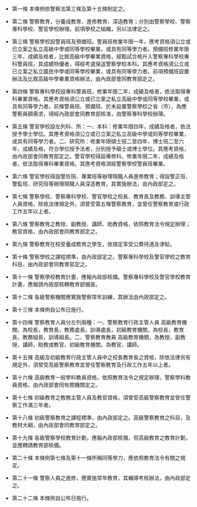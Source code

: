 * 第一條 本條例依警察法第三條及第十五條制定之。

* 第二條 警察教育，分養成教育、進修教育、深造教育；分別由警察學校、警察專科學校、警官學校辦理。前項學校之組織，另以法律定之。

* 第三條 警察學校設警員班及預備班。警員班修業年限一年，應考資格須公立或已立案之私立高級中學或同等學校畢業，或具有同等學力者。預備班修業年限三年，成績及格者，比敘高級中學畢業資格，經甄試合格升入警察專科學校專科警員班，其成績特優者，得經考選保送警察學校本科。其應考資格須公立或已立案之私立國民中學或同等學校畢業，或具有同等學力者。前項預備班設置辦法及比敘高級中學畢業資格辦法，由內政部會同教育部定之。

* 第四條 警察專科學校設專科警員班，修業年限二年，成績及格者，依法取得專科畢業資格。其應考資格須公立或已立案之私立高級中學或同等學校畢業，或具有同等學力者。前條警員班、預備班、於未設置警察學校之省（市），為應警察員額需求，得經內政部會同教育部核准，由警察專科學校辦理。

* 第五條 警官學校設左列科、所：一、本科：修業年限四年，成績及格者，依法授予學士學位。其應考資格須公立或已立案之私立高級中學或同等學校畢業，或具有同等學力者。二、研究所：修業年限碩士班二至四年，博士班二至六年，成績及格，符合學位授予法者，分別授予碩士或博士學位。其應考資格，由內政部會同教育部定之。警官學校得設專修科，修業年限二年，成績及格者，依法取得專科畢業資格。其應考資格須經警察學校警員班畢業。

* 第六條 警官學校得設警佐班、專業班等辦理現職人員進修教育；得設警正班、警監班、研究班等辦理現職人員深造教育。其實施辦法，由內政部定之。

* 第七條 警察學校、警察專科學校、警官學校之校長、教育長及教務、訓導主管人員資格，除依法律規定外，須曾受第五條警察教育，並曾任警察教育或行政工作五年以上者。

* 第八條 警察教育之教授、副教授、講師、助教資格，依照教育法令規定辦理；教官資格，由內政部會同教育部定之。

* 第九條 警察教育在校受養成教育之學生，依規定享受公費待遇及津貼。

* 第十條 警察學校之課程標準，由內政部定之。警察專科學校及警官學校之教育科目，由內政部會同教育部定之。

* 第十一條 警察學校教育計畫，應報內政部核備。警察專科學校及警官學校教育計畫，應報請內政部核轉教育部備查。

* 第十二條 各級警察機關應實施警察常年訓練，其辦法由內政部定之。

* 第十三條 本條例自公布日施行。

* 第十四條 警察教育人員分左列兩種：一、警察教育行政主管人員 高級教育機關，為校長，教育長，教務處長，訓導處長，初級教育機關，為校長，教育長，教務組長，訓導組長。二、警察教育教員 高級教育機關，為教授，副教授，講師，助教或教官，初級教育機關，為教官，講師。

* 第十五條 高級及初級教育行政主管人員中之校長教育長之資格，除依法律另有規定外，須曾受高級警察教育並曾任警察教育及行政工作五年以上者。

* 第十六條 高級教育一般學科教員資格，依照教育法令之規定辦理，警察學科教員資格，由內政部會同有關機關定之。

* 第十七條 初級教育之教務主管人員及教官資格，須曾受高級警察教育並曾任警察工作滿三年者。

* 第十八條 初級警察教育之課程標準，由內政部定之。高級警察教育之科目，及教材大綱，由內政部會同教育部定之。

* 第十九條 各級警察學校教育計劃，應報內政部核備，但高級教育之教育計劃，並應轉請教育部核備。

* 第二十條 本條例第七條及第十一條所稱同等學力，應依照教育法令有關之規定。

* 第二十一條 警察人員之進修，應實施常年教育，其輔導考核辦法，由內政部定之。

* 第二十二條 本條例自公布日施行。

